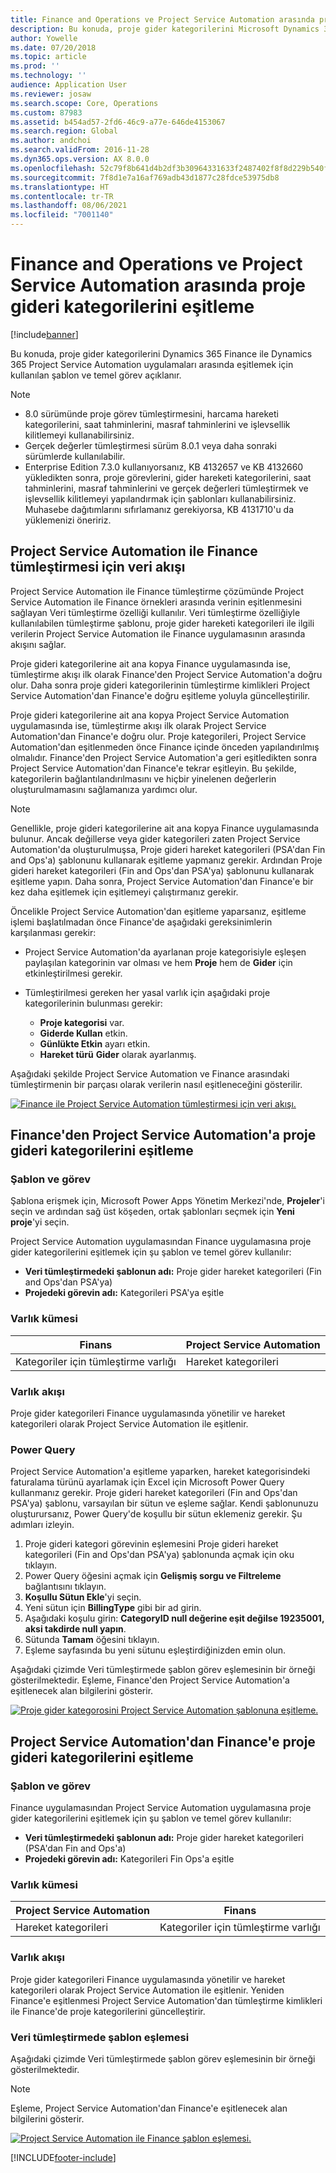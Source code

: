 ```yaml
---
title: Finance and Operations ve Project Service Automation arasında proje gideri kategorilerini eşitleme
description: Bu konuda, proje gider kategorilerini Microsoft Dynamics 365 Finance ile Dynamics 365 Project Service Automation uygulamaları arasında eşitlemek için kullanılan şablon ve temel görev açıklanır.
author: Yowelle
ms.date: 07/20/2018
ms.topic: article
ms.prod: ''
ms.technology: ''
audience: Application User
ms.reviewer: josaw
ms.search.scope: Core, Operations
ms.custom: 87983
ms.assetid: b454ad57-2fd6-46c9-a77e-646de4153067
ms.search.region: Global
ms.author: andchoi
ms.search.validFrom: 2016-11-28
ms.dyn365.ops.version: AX 8.0.0
ms.openlocfilehash: 52c79f8b641d4b2df3b30964331633f2487402f8f8d229b540f9544c0f848557
ms.sourcegitcommit: 7f8d1e7a16af769adb43d1877c28fdce53975db8
ms.translationtype: HT
ms.contentlocale: tr-TR
ms.lasthandoff: 08/06/2021
ms.locfileid: "7001140"
---
```

# <a name="synchronize-project-expense-categories-between-finance-and-operations-and-project-service-automation"></a>Finance and Operations ve Project Service Automation arasında proje gideri kategorilerini eşitleme

[!include[banner](../includes/banner.md)]

Bu konuda, proje gider kategorilerini Dynamics 365 Finance ile Dynamics 365 Project Service Automation uygulamaları arasında eşitlemek için kullanılan şablon ve temel görev açıklanır.

> [!NOTE]
> - 8.0 sürümünde proje görev tümleştirmesini, harcama hareketi kategorilerini, saat tahminlerini, masraf tahminlerini ve işlevsellik kilitlemeyi kullanabilirsiniz.
> - Gerçek değerler tümleştirmesi sürüm 8.0.1 veya daha sonraki sürümlerde kullanılabilir.
> - Enterprise Edition 7.3.0 kullanıyorsanız, KB 4132657 ve KB 4132660 yükledikten sonra, proje görevlerini, gider hareketi kategorilerini, saat tahminlerini, masraf tahminlerini ve gerçek değerleri tümleştirmek ve işlevsellik kilitlemeyi yapılandırmak için şablonları kullanabilirsiniz. Muhasebe dağıtımlarını sıfırlamanız gerekiyorsa, KB 4131710'u da yüklemenizi öneririz.

## <a name="data-flow-for-project-service-automation-and-finance"></a>Project Service Automation ile Finance tümleştirmesi için veri akışı

Project Service Automation ile Finance tümleştirme çözümünde Project Service Automation ile Finance örnekleri arasında verinin eşitlenmesini sağlayan Veri tümleştirme özelliği kullanılır. Veri tümleştirme özelliğiyle kullanılabilen tümleştirme şablonu, proje gider hareketi kategorileri ile ilgili verilerin Project Service Automation ile Finance uygulamasının arasında akışını sağlar.

Proje gideri kategorilerine ait ana kopya Finance uygulamasında ise, tümleştirme akışı ilk olarak Finance'den Project Service Automation'a doğru olur. Daha sonra proje gideri kategorilerinin tümleştirme kimlikleri Project Service Automation'dan Finance'e doğru eşitleme yoluyla güncelleştirilir.

Proje gideri kategorilerine ait ana kopya Project Service Automation uygulamasında ise, tümleştirme akışı ilk olarak Project Service Automation'dan Finance'e doğru olur. Proje kategorileri, Project Service Automation'dan eşitlenmeden önce Finance içinde önceden yapılandırılmış olmalıdır. Finance'den Project Service Automation'a geri eşitledikten sonra Project Service Automation'dan Finance'e tekrar eşitleyin. Bu şekilde, kategorilerin bağlantılandırılmasını ve hiçbir yinelenen değerlerin oluşturulmamasını sağlamanıza yardımcı olur.

> [!NOTE]
> Genellikle, proje gideri kategorilerine ait ana kopya Finance uygulamasında bulunur. Ancak değillerse veya gider kategorileri zaten Project Service Automation'da oluşturulmuşsa, Proje gideri hareket kategorileri (PSA'dan Fin and Ops'a) şablonunu kullanarak eşitleme yapmanız gerekir. Ardından Proje gideri hareket kategorileri (Fin and Ops'dan PSA'ya) şablonunu kullanarak eşitleme yapın. Daha sonra, Project Service Automation'dan Finance'e bir kez daha eşitlemek için eşitlemeyi çalıştırmanız gerekir.
>
> Öncelikle Project Service Automation'dan eşitleme yaparsanız, eşitleme işlemi başlatılmadan önce Finance'de aşağıdaki gereksinimlerin karşılanması gerekir:
>
> - Project Service Automation'da ayarlanan proje kategorisiyle eşleşen paylaşılan kategorinin var olması ve hem **Proje** hem de **Gider** için etkinleştirilmesi gerekir.
> - Tümleştirilmesi gereken her yasal varlık için aşağıdaki proje kategorilerinin bulunması gerekir:
>
>     - **Proje kategorisi** var. 
>     - **Giderde Kullan** etkin.
>     - **Günlükte Etkin** ayarı etkin.
>     - **Hareket türü** **Gider** olarak ayarlanmış.

Aşağıdaki şekilde Project Service Automation ve Finance arasındaki tümleştirmenin bir parçası olarak verilerin nasıl eşitleneceğini gösterilir.

[![Finance ile Project Service Automation tümleştirmesi için veri akışı.](./media/ProjectExpenseCategoriesFlow.png)](./media/ProjectExpenseCategoriesFlow.png)

## <a name="project-expense-category-synchronization-from-finance-to-project-service-automation"></a>Finance'den Project Service Automation'a proje gideri kategorilerini eşitleme

### <a name="template-and-task"></a>Şablon ve görev

Şablona erişmek için, Microsoft Power Apps Yönetim Merkezi'nde, **Projeler**'i seçin ve ardından sağ üst köşeden, ortak şablonları seçmek için **Yeni proje**'yi seçin.

Project Service Automation uygulamasından Finance uygulamasına proje gider kategorilerini eşitlemek için şu şablon ve temel görev kullanılır:

- **Veri tümleştirmedeki şablonun adı:** Proje gider hareket kategorileri (Fin and Ops'dan PSA'ya)
- **Projedeki görevin adı:** Kategorileri PSA'ya eşitle

### <a name="entity-set"></a>Varlık kümesi

| Finans                           | Project Service Automation |
|-----------------------------------|----------------------------|
| Kategoriler için tümleştirme varlığı | Hareket kategorileri     |

### <a name="entity-flow"></a>Varlık akışı

Proje gider kategorileri Finance uygulamasında yönetilir ve hareket kategorileri olarak Project Service Automation ile eşitlenir.

### <a name="power-query"></a>Power Query

Project Service Automation'a eşitleme yaparken, hareket kategorisindeki faturalama türünü ayarlamak için Excel için Microsoft Power Query kullanmanız gerekir. Proje gideri hareket kategorileri (Fin and Ops'dan PSA'ya) şablonu, varsayılan bir sütun ve eşleme sağlar. Kendi şablonunuzu oluşturursanız, Power Query'de koşullu bir sütun eklemeniz gerekir. Şu adımları izleyin.

1. Proje gideri kategori görevinin eşlemesini Proje gideri hareket kategorileri (Fin and Ops'dan PSA'ya) şablonunda açmak için oku tıklayın.
2. Power Query öğesini açmak için **Gelişmiş sorgu ve Filtreleme** bağlantısını tıklayın.
2. **Koşullu Sütun Ekle**'yi seçin.
3. Yeni sütun için **BillingType** gibi bir ad girin.
4. Aşağıdaki koşulu girin: **CategoryID null değerine eşit değilse 19235001, aksi takdirde null yapın**.
5. Sütunda **Tamam** öğesini tıklayın.
6. Eşleme sayfasında bu yeni sütunu eşleştirdiğinizden emin olun.

Aşağıdaki çizimde Veri tümleştirmede şablon görev eşlemesinin bir örneği gösterilmektedir. Eşleme, Finance'den Project Service Automation'a eşitlenecek alan bilgilerini gösterir.

[![Proje gider kategorosini Project Service Automation şablonuna eşitleme.](./media/ProjectExpenseCategoriesToPSAMapping.jpg)](./media/ProjectExpenseCategoriesToPSAMapping.jpg)

## <a name="project-expense-category-synchronization-from-project-service-automation-to-finance"></a>Project Service Automation'dan Finance'e proje gideri kategorilerini eşitleme

### <a name="template-and-task"></a>Şablon ve görev

Finance uygulamasından Project Service Automation uygulamasına proje gider kategorilerini eşitlemek için şu şablon ve temel görev kullanılır:

- **Veri tümleştirmedeki şablonun adı:** Proje gider hareket kategorileri (PSA'dan Fin and Ops'a)
- **Projedeki görevin adı:** Kategorileri Fin Ops'a eşitle

### <a name="entity-set"></a>Varlık kümesi

| Project Service Automation | Finans                           |
|----------------------------|-----------------------------------|
| Hareket kategorileri     | Kategoriler için tümleştirme varlığı |

### <a name="entity-flow"></a>Varlık akışı

Proje gider kategorileri Finance uygulamasında yönetilir ve hareket kategorileri olarak Project Service Automation ile eşitlenir. Yeniden Finance'e eşitlenmesi Project Service Automation'dan tümleştirme kimlikleri ile Finance'de proje kategorilerini güncelleştirir.

### <a name="template-mapping-in-data-integration"></a>Veri tümleştirmede şablon eşlemesi

Aşağıdaki çizimde Veri tümleştirmede şablon görev eşlemesinin bir örneği gösterilmektedir.

> [!NOTE]
> Eşleme, Project Service Automation'dan Finance'e eşitlenecek alan bilgilerini gösterir.

[![Project Service Automation ile Finance şablon eşlemesi.](./media/ProjectExpenseCategoriesToFinOpsMapping.jpg)](./media/ProjectExpenseCategoriesToFinOpsMapping.jpg)


[!INCLUDE[footer-include](../includes/footer-banner.md)]